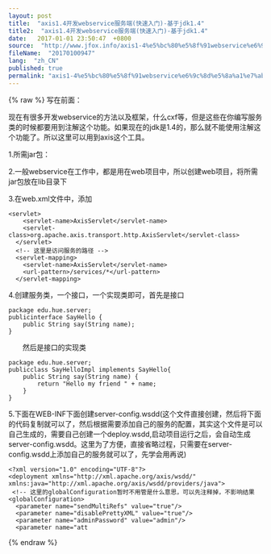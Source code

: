 ```yaml
---
layout: post
title:  "axis1.4开发webservice服务端(快速入门)-基于jdk1.4"
title2:  "axis1.4开发webservice服务端(快速入门)-基于jdk1.4"
date:   2017-01-01 23:50:47  +0800
source:  "http://www.jfox.info/axis1-4%e5%bc%80%e5%8f%91webservice%e6%9c%8d%e5%8a%a1%e7%ab%af-%e5%bf%ab%e9%80%9f%e5%85%a5%e9%97%a8-%e5%9f%ba%e4%ba%8ejdk1-4.html"
fileName:  "20170100947"
lang:  "zh_CN"
published: true
permalink: "axis1-4%e5%bc%80%e5%8f%91webservice%e6%9c%8d%e5%8a%a1%e7%ab%af-%e5%bf%ab%e9%80%9f%e5%85%a5%e9%97%a8-%e5%9f%ba%e4%ba%8ejdk1-4.html"
---
```

{% raw %}
写在前面：

现在有很多开发webservice的方法以及框架，什么cxf等，但是这些在你编写服务类的时候都要用到注解这个功能。如果现在的jdk是1.4的，那么就不能使用注解这个功能了。所以这里可以用到axis这个工具。

1.所需jar包：

2.一般webservice在工作中，都是用在web项目中，所以创建web项目，将所需jar包放在lib目录下

3.在web.xml文件中，添加

    <servlet>
        <servlet-name>AxisServlet</servlet-name>
        <servlet-class>org.apache.axis.transport.http.AxisServlet</servlet-class>
      </servlet>
      <!-- 这里是访问服务的路径 -->
      <servlet-mapping>
        <servlet-name>AxisServlet</servlet-name>
        <url-pattern>/services/*</url-pattern>
      </servlet-mapping>

4.创建服务类，一个接口，一个实现类即可，首先是接口

    package edu.hue.server;
    publicinterface SayHello {
        public String say(String name);
    }

　　然后是接口的实现类

    package edu.hue.server;
    publicclass SayHelloImpl implements SayHello{
        public String say(String name) {
            return "Hello my friend " + name;
        }
    }

5.下面在WEB-INF下面创建server-config.wsdd(这个文件直接创建，然后将下面的代码复制就可以了，然后根据需要添加自己的服务的配置，其实这个文件是可以自己生成的，需要自己创建一个deploy.wsdd,启动项目运行之后，会自动生成server-config.wsdd。这里为了方便，直接省略过程，只需要在server-config.wsdd上添加自己的服务就可以了，先学会用再说)

    <?xml version="1.0" encoding="UTF-8"?>
    <deployment xmlns="http://xml.apache.org/axis/wsdd/" xmlns:java="http://xml.apache.org/axis/wsdd/providers/java">
     <!-- 这里的globalConfiguration暂时不用管是什么意思，可以先注释掉，不影响结果 
    <globalConfiguration>
      <parameter name="sendMultiRefs" value="true"/>
      <parameter name="disablePrettyXML" value="true"/>
      <parameter name="adminPassword" value="admin"/>
      <parameter name="att
{% endraw %}
